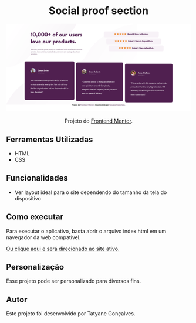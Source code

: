 # <h1 align="center">Social proof section</h1>
<img src="./assets/images/preview.png">

<p align="center"> Projeto do <a href="https://www.frontendmentor.io/home">Frontend Mentor</a>.</p>

## Ferramentas Utilizadas 
- HTML
- CSS

## Funcionalidades 
- Ver  layout ideal para o site dependendo do tamanho da tela do dispositivo

## Como executar

Para executar o aplicativo, basta abrir o arquivo index.html em um navegador da web compatível.

[Ou clique aqui e será direcionado ao site ativo.]()


## Personalização
Esse projeto pode ser personalizado para diversos fins.

## Autor
Este projeto foi desenvolvido por Tatyane Gonçalves.